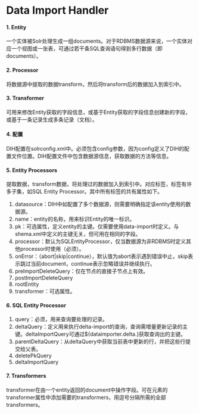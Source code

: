 # Data Import Handler

#### 1. Entity
一个实体被Solr处理生成一组documents。对于RDBMS数据源来说，一个实体对应一个视图或一张表，可通过若干条SQL查询语句得到多行数据（即documents）。

#### 2. Processor
将数据源中提取的数据transform，然后将transform后的数据加入到索引中。

#### 3. Transformer
可用来修改Entity获取的字段信息，或基于Entity获取的字段信息创建新的字段，或基于一条记录生成多条记录（文档）。

#### 4. 配置
DIH配置在solrconfig.xml中。必须包含config参数，因为config定义了DIH的配置文件位置。DIH配置文件中包含数据源信息，获取数据的方法等信息。

#### 5. Entity Processors
提取数据，transform数据，将处理过的数据加入到索引中。对应<entity>标签，<entity>标签有许多子集，如SQL Entity Processor。其中所有<entity>标签的共有属性如下。  
1) datasource：DIH中如配置了多个数据源，则需要明确指定该entity使用的数据源。  
2) name：entity的名称，用来标识Entity的唯一标识。  
3) pk：可选属性，定义entity的主键。仅需要使用data-import时定义。与shema.xml中定义的主键无关，但可用在相同的字段。  
4) processor：默认为SQLEntityProcessor，仅当数据源为非RDBMS时定义其他processor时使用（必须）。  
5) onError：（abort|skip|continue），默认值为abort表示遇到错误中止，skip表示跳过当前document，continue表示忽略错误并继续执行。  
6) preImportDeleteQuery：仅在<document>节点的直接子节点上有效。  
7) postImportDeleteQuery  
8) rootEntity  
9) transformer：可选属性。

#### 6. SQL Entity Processor
1) query：必须，用来查询要处理的记录。  
2) deltaQuery：定义用来执行delta-import的查询，查询需增量更新记录的主键。deltaImportQuery可通过${dataimporter.delta.<column-name>}获取查询出的主键。  
3) parentDeltaQuery：从deltaQuery中获取当前表中更新的行，并把这些行提交给父表。  
4) deletePkQuery  
5) deltaImportQuery  

#### 7. Transformers
transformer在由一个entity返回的document中操作字段。可在<entity>元素的transformer属性中添加需要的transformers，用逗号分隔所需的全部transformers。

